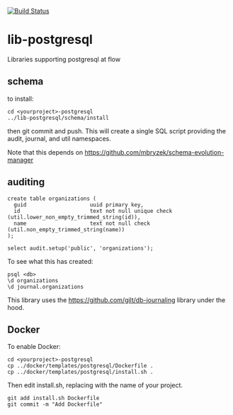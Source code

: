 [![Build Status](https://travis-ci.org/flowcommerce/lib-postgresql.svg?branch=master)](https://travis-ci.org/flowcommerce/lib-postgresql)

# lib-postgresql

Libraries supporting postgresql at flow

## schema

to install:

    cd <yourproject>-postgresql
    ../lib-postgresql/schema/install

then git commit and push. This will create a single SQL script
providing the audit, journal, and util namespaces.

Note that this depends on https://github.com/mbryzek/schema-evolution-manager

## auditing

    create table organizations (
      guid                    uuid primary key,
      id                      text not null unique check (util.lower_non_empty_trimmed_string(id)),
      name                    text not null check (util.non_empty_trimmed_string(name))
    );

    select audit.setup('public', 'organizations');

To see what this has created:

    psql <db>
    \d organizations
    \d journal.organizations

This library uses the https://github.com/gilt/db-journaling library under the hood.

## Docker

To enable Docker:

    cd <yourproject>-postgresql
    cp ../docker/templates/postgresql/Dockerfile .
    cp ../docker/templates/postgresql/install.sh .

Then edit install.sh, replacing <NAME> with the name of your project.

    git add install.sh Dockerfile
    git commit -m "Add Dockerfile"
